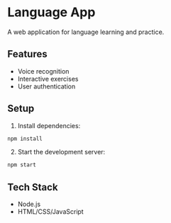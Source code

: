 # Language App

A web application for language learning and practice.

## Features
- Voice recognition
- Interactive exercises
- User authentication

## Setup
1. Install dependencies:
```bash
npm install
```

2. Start the development server:
```bash
npm start
```

## Tech Stack
- Node.js
- HTML/CSS/JavaScript 